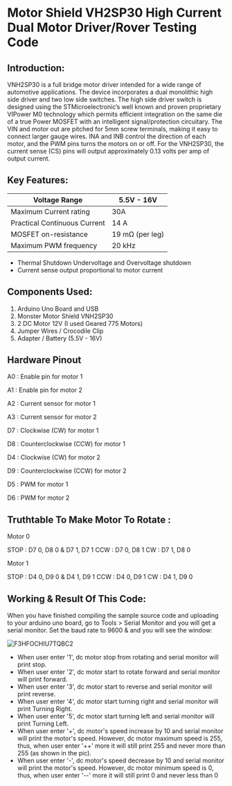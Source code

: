 # Motor Shield VH2SP30 High Current Dual Motor Driver/Rover Testing Code

## Introduction:

VNH2SP30 is a full bridge motor driver intended for a wide range of automotive applications. The device incorporates a dual monolithic high side driver and two low side switches. The high side driver switch is designed using the STMicroelectronic’s well known and proven proprietary VIPower M0 technology which permits efficient integration on the same die of a true Power MOSFET with an intelligent signal/protection circuitary. The VIN and motor out are pitched for 5mm screw terminals, making it easy to connect larger gauge wires. INA and INB control the direction of each motor, and the PWM pins turns the motors on or off. For the VNH2SP30, the current sense (CS) pins will output approximately 0.13 volts per amp of output current.  

## Key Features:

| Voltage Range | 5.5V - 16V |
| --- | --- |
| Maximum Current rating | 30A | 
| Practical Continuous Current | 14 A | 
| MOSFET on-resistance | 19 mΩ (per leg) | 
| Maximum PWM frequency | 20 kHz |

- Thermal Shutdown Undervoltage and Overvoltage shutdown
- Current sense output proportional to motor current 

## Components Used:

1. Arduino Uno Board and USB
2. Monster Motor Shield VNH2SP30
3. 2 DC Motor 12V (I used Geared 775 Motors)
4. Jumper Wires / Crocodile Clip
5. Adapter / Battery (5.5V - 16V)

## Hardware Pinout

A0 : Enable pin for motor 1

A1 : Enable pin for motor 2

A2 : Current sensor for motor 1

A3 : Current sensor for motor 2

D7 : Clockwise (CW) for motor 1

D8 : Counterclockwise (CCW) for motor 1

D4 : Clockwise (CW) for motor 2

D9 : Counterclockwise (CCW) for motor 2

D5 : PWM for motor 1

D6 : PWM for motor 2

## Truthtable To Make Motor To Rotate :

Motor 0

STOP : D7 0, D8 0 & D7 1, D7 1
CCW : D7 0, D8 1
CW : D7 1, D8 0

Motor 1

STOP : D4 0, D9 0 & D4 1, D9 1
CCW : D4 0, D9 1
CW : D4 1, D9 0

## Working & Result Of This Code:

When you have finished compiling the sample source code and uploading to your arduino uno board, go to Tools > Serial Monitor and you will get a serial monitor. Set the baud rate to 9600 & and you will see the window:

![F3HFOCHIU7TQBC2](https://user-images.githubusercontent.com/75852015/141662267-6a9abd3d-61a7-4dd2-8e1f-5c27e650e9d4.png)

- When user enter '1', dc motor stop from rotating and serial monitor will print stop.
- When user enter '2', dc motor start to rotate forward and serial monitor will print forward.
- When user enter '3', dc motor start to reverse and serial monitor will print reverse.
- When user enter '4', dc motor start turning right and serial monitor will print Turning Right.
- When user enter '5', dc motor start turning left and serial monitor will print Turning Left.
- When user enter '+', dc motor's speed increase by 10 and serial monitor will print the motor's speed. However, dc motor maximum speed is 255, thus, when user enter '++' more it will still print 255 and never more than 255 (as shown in the pic).
- When user enter '-', dc motor's speed decrease by 10 and serial monitor will print the motor's speed. However, dc motor minimum speed is 0, thus, when user enter '--' more it will still print 0 and never less than 0
